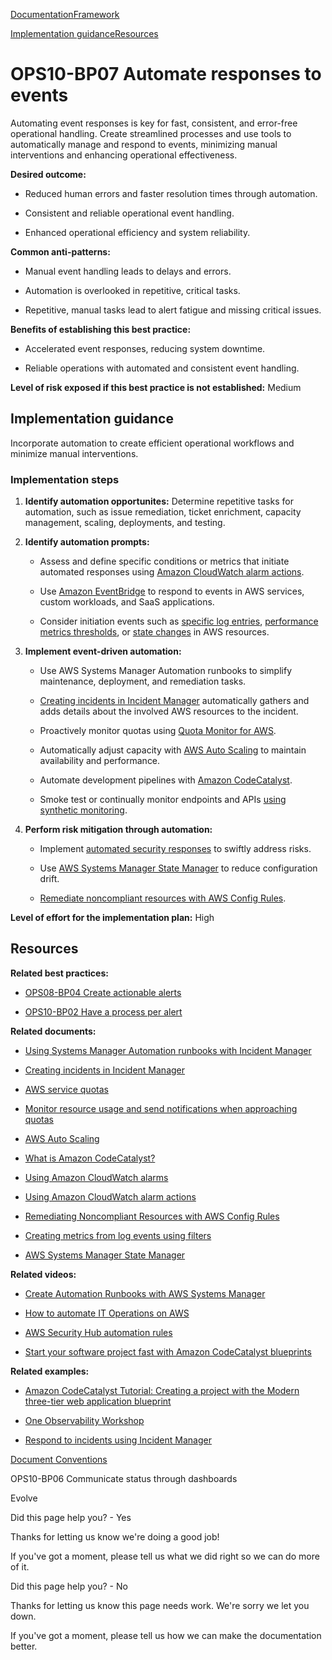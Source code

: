 [Documentation](/index.html)[Framework](welcome.html)

[Implementation guidance](#implementation-guidance)[Resources](#resources)

# OPS10-BP07 Automate responses to events

Automating event responses is key for fast, consistent, and error-free operational handling. Create streamlined processes and use tools to automatically manage and respond to events, minimizing manual interventions and enhancing operational effectiveness.

**Desired outcome:**

* Reduced human errors and faster resolution times through automation.

* Consistent and reliable operational event handling.

* Enhanced operational efficiency and system reliability.

**Common anti-patterns:**

* Manual event handling leads to delays and errors.

* Automation is overlooked in repetitive, critical tasks.

* Repetitive, manual tasks lead to alert fatigue and missing critical issues.

**Benefits of establishing this best practice:**

* Accelerated event responses, reducing system downtime.

* Reliable operations with automated and consistent event handling.

**Level of risk exposed if this best practice is not established:** Medium

## Implementation guidance

Incorporate automation to create efficient operational workflows and minimize manual interventions.

### Implementation steps

1. **Identify automation opportunites:** Determine repetitive tasks for automation, such as issue remediation, ticket enrichment, capacity management, scaling, deployments, and testing.

2. **Identify automation prompts:**

   * Assess and define specific conditions or metrics that initiate automated responses using [Amazon CloudWatch alarm actions](https://docs.aws.amazon.com/AmazonCloudWatch/latest/monitoring/AlarmThatSendsEmail.html#alarms-and-actions).

   * Use [Amazon EventBridge](https://aws.amazon.com/eventbridge/) to respond to events in AWS services, custom workloads, and SaaS applications.

   * Consider initiation events such as [specific log entries](https://docs.aws.amazon.com/AmazonCloudWatch/latest/logs/MonitoringLogData.html), [performance metrics thresholds](https://docs.aws.amazon.com/AmazonCloudWatch/latest/monitoring/AlarmThatSendsEmail.html), or [state changes](https://docs.aws.amazon.com/config/latest/developerguide/remediation.html) in AWS resources.

3. **Implement event-driven automation:**

   * Use AWS Systems Manager Automation runbooks to simplify maintenance, deployment, and remediation tasks.

   * [Creating incidents in Incident Manager](https://docs.aws.amazon.com/incident-manager/latest/userguide/incident-creation.html) automatically gathers and adds details about the involved AWS resources to the incident.

   * Proactively monitor quotas using [Quota Monitor for AWS](https://aws.amazon.com/solutions/implementations/quota-monitor/).

   * Automatically adjust capacity with [AWS Auto Scaling](https://aws.amazon.com/autoscaling/) to maintain availability and performance.

   * Automate development pipelines with [Amazon CodeCatalyst](https://codecatalyst.aws/explore).

   * Smoke test or continually monitor endpoints and APIs [using synthetic monitoring](https://docs.aws.amazon.com/AmazonCloudWatch/latest/monitoring/CloudWatch_Synthetics_Canaries.html).

4. **Perform risk mitigation through automation:**

   * Implement [automated security responses](https://aws.amazon.com/solutions/implementations/automated-security-response-on-aws/) to swiftly address risks.

   * Use [AWS Systems Manager State Manager](https://docs.aws.amazon.com/systems-manager/latest/userguide/systems-manager-state.html) to reduce configuration drift.

   * [Remediate noncompliant resources with AWS Config Rules](https://docs.aws.amazon.com/config/latest/developerguide/remediation.html).

**Level of effort for the implementation plan:** High

## Resources

**Related best practices:**

* [OPS08-BP04 Create actionable alerts](./ops_workload_observability_create_alerts.html)

* [OPS10-BP02 Have a process per alert](./ops_event_response_process_per_alert.html)

**Related documents:**

* [Using Systems Manager Automation runbooks with Incident Manager](https://docs.aws.amazon.com/incident-manager/latest/userguide/tutorials-runbooks.html)

* [Creating incidents in Incident Manager](https://docs.aws.amazon.com/incident-manager/latest/userguide/incident-creation.html)

* [AWS service quotas](https://docs.aws.amazon.com/general/latest/gr/aws_service_limits.html)

* [Monitor resource usage and send notifications when approaching quotas](https://docs.aws.amazon.com/solutions/latest/quota-monitor-for-aws/solution-overview.html)

* [AWS Auto Scaling](https://aws.amazon.com/autoscaling/)

* [What is Amazon CodeCatalyst?](https://docs.aws.amazon.com/codecatalyst/latest/userguide/welcome.html)

* [Using Amazon CloudWatch alarms](https://docs.aws.amazon.com/AmazonCloudWatch/latest/monitoring/AlarmThatSendsEmail.html)

* [Using Amazon CloudWatch alarm actions](https://docs.aws.amazon.com/AmazonCloudWatch/latest/monitoring/AlarmThatSendsEmail.html#alarms-and-actions)

* [Remediating Noncompliant Resources with AWS Config Rules](https://docs.aws.amazon.com/config/latest/developerguide/remediation.html)

* [Creating metrics from log events using filters](https://docs.aws.amazon.com/AmazonCloudWatch/latest/logs/MonitoringLogData.html)

* [AWS Systems Manager State Manager](https://docs.aws.amazon.com/systems-manager/latest/userguide/systems-manager-state.html)

**Related videos:**

* [Create Automation Runbooks with AWS Systems Manager](https://www.youtube.com/watch?v=fQ_KahCPBeU)

* [How to automate IT Operations on AWS](https://www.youtube.com/watch?v=GuWj_mlyTug)

* [AWS Security Hub automation rules](https://www.youtube.com/watch?v=XaMfO_MERH8)

* [Start your software project fast with Amazon CodeCatalyst blueprints](https://www.youtube.com/watch?v=rp7roaoPzFE)

**Related examples:**

* [Amazon CodeCatalyst Tutorial: Creating a project with the Modern three-tier web application blueprint](https://docs.aws.amazon.com/codecatalyst/latest/userguide/getting-started-template-project.html)

* [One Observability Workshop](https://catalog.us-east-1.prod.workshops.aws/workshops/31676d37-bbe9-4992-9cd1-ceae13c5116c/en-US)

* [Respond to incidents using Incident Manager](https://catalog.workshops.aws/getting-started-with-com/en-US/operations-management/incident-manager)


[Document Conventions](/general/latest/gr/docconventions.html)

OPS10-BP06 Communicate status through dashboards

Evolve

Did this page help you? - Yes

Thanks for letting us know we're doing a good job!

If you've got a moment, please tell us what we did right so we can do more of it.

Did this page help you? - No

Thanks for letting us know this page needs work. We're sorry we let you down.

If you've got a moment, please tell us how we can make the documentation better.</awsdocs-view></awsui-app-layout>